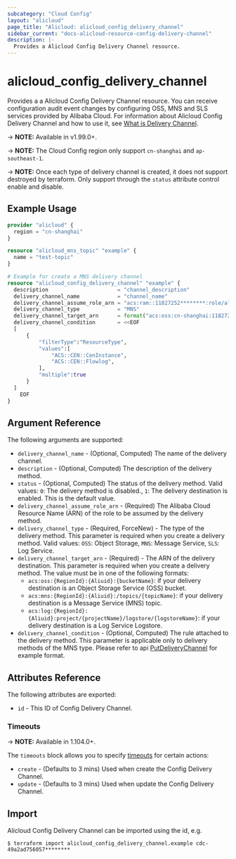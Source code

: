 ```yaml
---
subcategory: "Cloud Config"
layout: "alicloud"
page_title: "Alicloud: alicloud_config_delivery_channel"
sidebar_current: "docs-alicloud-resource-config-delivery-channel"
description: |-
  Provides a Alicloud Config Delivery Channel resource.
---
```


# alicloud\_config\_delivery\_channel

Provides a a Alicloud Config Delivery Channel resource. You can receive configuration audit event changes by configuring OSS, MNS and SLS services provided by Alibaba Cloud.
For information about Alicloud Config Delivery Channel and how to use it, see [What is Delivery Channel](https://www.alibabacloud.com/help/en/doc-detail/307022.html).

-> **NOTE:** Available in v1.99.0+.

-> **NOTE:** The Cloud Config region only support `cn-shanghai` and `ap-southeast-1`.

-> **NOTE:** Once each type of delivery channel is created, it does not support destroyed by terraform. Only support through the `status` attribute control enable and disable.

## Example Usage

```terraform
provider "alicloud" {
  region = "cn-shanghai"
}

resource "alicloud_mns_topic" "example" {
  name = "test-topic"
}

# Example for create a MNS delivery channel
resource "alicloud_config_delivery_channel" "example" {
  description                      = "channel_description"
  delivery_channel_name            = "channel_name"
  delivery_channel_assume_role_arn = "acs:ram::11827252********:role/aliyunserviceroleforconfig"
  delivery_channel_type            = "MNS"
  delivery_channel_target_arn      = format("acs:oss:cn-shanghai:11827252********:/topics/%s", alicloud_mns_topic.example.name)
  delivery_channel_condition       = <<EOF
  [
      {
          "filterType":"ResourceType",
          "values":[
              "ACS::CEN::CenInstance",
              "ACS::CEN::Flowlog",
          ],
          "multiple":true
      }
  ]
    EOF
}
```
## Argument Reference

The following arguments are supported:

* `delivery_channel_name` - (Optional, Computed) The name of the delivery channel.
* `description` - (Optional, Computed) The description of the delivery method.
* `status` - (Optional, Computed) The status of the delivery method. Valid values: `0`: The delivery method is disabled., `1`: The delivery destination is enabled. This is the default value. 
* `delivery_channel_assume_role_arn` - (Required) The Alibaba Cloud Resource Name (ARN) of the role to be assumed by the delivery method.
* `delivery_channel_type` - (Required, ForceNew) - The type of the delivery method. This parameter is required when you create a delivery method. Valid values: `OSS`: Object Storage, `MNS`: Message Service, `SLS`: Log Service.
* `delivery_channel_target_arn` - (Required) - The ARN of the delivery destination. This parameter is required when you create a delivery method. The value must be in one of the following formats:
    - `acs:oss:{RegionId}:{Aliuid}:{bucketName}`: if your delivery destination is an Object Storage Service (OSS) bucket. 
    - `acs:mns:{RegionId}:{Aliuid}:/topics/{topicName}`: if your delivery destination is a Message Service (MNS) topic.
    - `acs:log:{RegionId}:{Aliuid}:project/{projectName}/logstore/{logstoreName}`: if your delivery destination is a Log Service Logstore.
* `delivery_channel_condition` - (Optional, Computed) The rule attached to the delivery method. This parameter is applicable only to delivery methods of the MNS type. Please refer to api [PutDeliveryChannel](https://www.alibabacloud.com/help/en/doc-detail/174253.htm) for example format. 

## Attributes Reference

The following attributes are exported:

* `id` - This ID of Config Delivery Channel.  

### Timeouts

-> **NOTE:** Available in 1.104.0+.

The `timeouts` block allows you to specify [timeouts](https://www.terraform.io/docs/configuration-0-11/resources.html#timeouts) for certain actions:

* `create` - (Defaults to 3 mins) Used when create the Config Delivery Channel.
* `update` - (Defaults to 3 mins) Used when update the Config Delivery Channel.

## Import

Alicloud Config Delivery Channel can be imported using the id, e.g.

```
$ terraform import alicloud_config_delivery_channel.example cdc-49a2ad756057********
```
